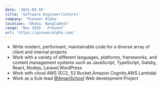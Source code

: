 ```yaml
---
date: '2021-03-10'
title: 'Software Engineer(intern)'
company: 'Pioneer Alpha'
location: 'Dhaka, Bangladesh'
range: 'Nov 2020 - Present'
url: 'https://pioneeralpha.com/'
---
```


- Write modern, performant, maintainable code for a diverse array of client and internal projects
- Work with a variety of different languages, platforms, frameworks, and content management systems such as JavaScript, TypeScript, Gatsby, React, Nodejs, Laravel,WordPress
- Work with cloud AWS (EC2, S3 Bucket,Amazon Cognito,AWS Lambda)
- Work as a Sub-lead [@AmariSchool](https://amarischool.com/) Web development Project
